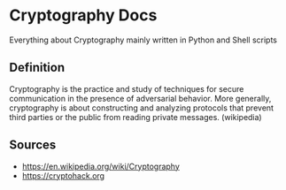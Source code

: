 # Cryptography Docs

Everything about Cryptography mainly written in Python and Shell scripts

## Definition

Cryptography is the practice and study of techniques for secure communication in the presence of adversarial behavior. More generally, cryptography is about constructing and analyzing protocols that prevent third parties or the public from reading private messages. (wikipedia)

## Sources

- https://en.wikipedia.org/wiki/Cryptography
- https://cryptohack.org